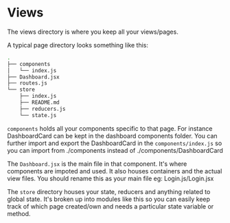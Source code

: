 # Views

The views directory is where you keep all your views/pages.

A typical page directory looks something like this:

```sh
.
├── components
│   └── index.js
├── Dashboard.jsx
├── routes.js
└── store
    ├── index.js
    ├── README.md
    ├── reducers.js
    └── state.js
```

`components` holds all your components specific to that page. For instance DashboardCard can be kept in the dashboard components folder. You can further import and export the DashboardCard in the `components/index.js` so you can import from ./components instead of ./components/DashboardCard

The `Dashboard.jsx` is the main file in that component. It's where components are impoted and used. It also houses containers and the actual view files. You should rename this as your main file eg: Login.js/Login.jsx

The `store` directory houses your state, reducers and anything related to global state. It's broken up into modules like this so you can easily keep track of which page created/own and needs a particular state variable or method.

